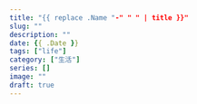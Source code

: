 ```yaml
---
title: "{{ replace .Name "-" " " | title }}"
slug: ""
description: ""
date: {{ .Date }}
tags: ["life"]
category: ["生活"]
series: []
image: ""
draft: true
---
```

